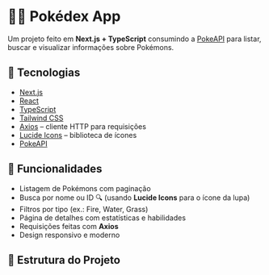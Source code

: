 # 🐱‍👤 Pokédex App

Um projeto feito em **Next.js + TypeScript** consumindo a [PokeAPI](https://pokeapi.co/docs/v2) para listar, buscar e visualizar informações sobre Pokémons.  

## 🚀 Tecnologias

- [Next.js](https://nextjs.org/)  
- [React](https://react.dev/)  
- [TypeScript](https://www.typescriptlang.org/)  
- [Tailwind CSS](https://tailwindcss.com/)  
- [Axios](https://axios-http.com/) – cliente HTTP para requisições  
- [Lucide Icons](https://lucide.dev/) – biblioteca de ícones  
- [PokeAPI](https://pokeapi.co/)  

## 📌 Funcionalidades

- Listagem de Pokémons com paginação  
- Busca por nome ou ID 🔍 (usando **Lucide Icons** para o ícone da lupa)  
- Filtros por tipo (ex.: Fire, Water, Grass)  
- Página de detalhes com estatísticas e habilidades  
- Requisições feitas com **Axios**  
- Design responsivo e moderno  

## 📂 Estrutura do Projeto

